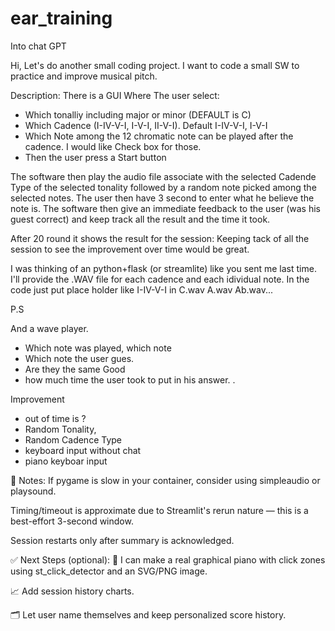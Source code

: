 # ear_training
Into chat GPT

Hi,
Let's do another small coding project.
I want to code a small SW to practice and improve musical pitch.

Description:
There is a GUI Where The user select:
* Which tonalliy including major or minor (DEFAULT is C)
* Which Cadence (I-IV-V-I, I-V-I, II-V-I). Default I-IV-V-I, I-V-I
* Which Note among the 12 chromatic note can be played after the cadence. I would like Check box for those.
* Then the user press a Start button

The software then play the audio file associate with the selected Cadende Type of the selected tonality followed by a random note picked among the selected notes.
The user then have 3 second to enter what he believe the note is.
The software then give an immediate feedback to the user (was his guest correct) and keep track all the result and the time it took.

After 20 round it shows the result for the session:
Keeping tack of all the session to see the improvement over time would be great.

I was thinking of an python+flask (or streamlite) like you sent me last time.
I'll provide the .WAV file for each cadence and each idividual note. In the code just put place holder like
I-IV-V-I in C.wav
A.wav
Ab.wav...

P.S


And a wave player.

* Which note was played, which note
* Which note the user gues.
* Are they the same Good
* how much time the user took to put in his answer.
.

Improvement
* out of time is ?
* Random Tonality,
* Random Cadence Type
* keyboard input without chat
* piano keyboar input

🧠 Notes:
If pygame is slow in your container, consider using simpleaudio or playsound.

Timing/timeout is approximate due to Streamlit's rerun nature — this is a best-effort 3-second window.

Session restarts only after summary is acknowledged.


✅ Next Steps (optional):
🎹 I can make a real graphical piano with click zones using st_click_detector and an SVG/PNG image.

📈 Add session history charts.

🗂 Let user name themselves and keep personalized score history.

